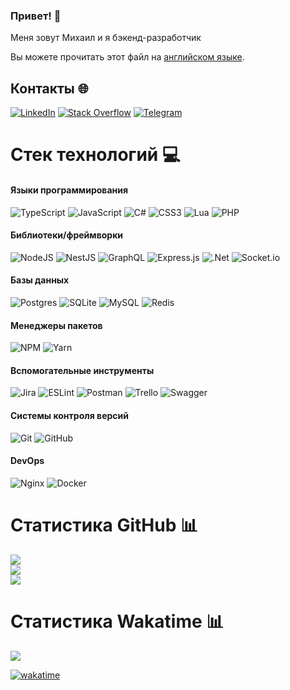 ### Привет! 👋

Меня зовут Михаил и я бэкенд-разработчик

Вы можете прочитать этот файл на [английском языке](README.md).

## Контакты 🌐
[![LinkedIn](https://img.shields.io/badge/LinkedIn-%230077B5.svg?logo=linkedin&logoColor=white)](https://linkedin.com/in/arkhipov-ms)
[![Stack Overflow](https://img.shields.io/badge/Stackoverflow-%23FE7A16?logo=stack-overflow&logoColor=white)](https://stackoverflow.com/users/17388093)
[![Telegram](https://img.shields.io/badge/Telegram-%230088cc?logo=telegram&logoColor=white)](https://t.me/arkhipov-ms)

# Стек технологий 💻

#### Языки программирования
![TypeScript](https://img.shields.io/badge/typescript-%23007ACC.svg?style=for-the-badge&logo=typescript&logoColor=white)
![JavaScript](https://img.shields.io/badge/javascript-%23323330.svg?style=for-the-badge&logo=javascript&logoColor=%23F7DF1E)
![C#](https://img.shields.io/badge/c%23-%23239120.svg?style=for-the-badge&logo=c-sharp&logoColor=white)
![CSS3](https://img.shields.io/badge/css3-%231572B6.svg?style=for-the-badge&logo=css3&logoColor=white)
![Lua](https://img.shields.io/badge/lua-%232C2D72.svg?style=for-the-badge&logo=lua&logoColor=white)
![PHP](https://img.shields.io/badge/php-%23777BB4.svg?style=for-the-badge&logo=php&logoColor=white)

#### Библиотеки/фреймворки
![NodeJS](https://img.shields.io/badge/node.js-6DA55F?style=for-the-badge&logo=node.js&logoColor=white)
![NestJS](https://img.shields.io/badge/nestjs-%23E0234E.svg?style=for-the-badge&logo=nestjs&logoColor=white)
![GraphQL](https://img.shields.io/badge/-GraphQL-E10098?style=for-the-badge&logo=graphql&logoColor=white)
![Express.js](https://img.shields.io/badge/express.js-%23404d59.svg?style=for-the-badge&logo=express&logoColor=%2361DAFB)
![.Net](https://img.shields.io/badge/.NET-5C2D91?style=for-the-badge&logo=.net&logoColor=white)
![Socket.io](https://img.shields.io/badge/Socket.io-black?style=for-the-badge&logo=socket.io&badgeColor=010101)

#### Базы данных
![Postgres](https://img.shields.io/badge/postgres-%23316192.svg?style=for-the-badge&logo=postgresql&logoColor=white)
![SQLite](https://img.shields.io/badge/sqlite-%2307405e.svg?style=for-the-badge&logo=sqlite&logoColor=white)
![MySQL](https://img.shields.io/badge/mysql-%2300f.svg?style=for-the-badge&logo=mysql&logoColor=white)
![Redis](https://img.shields.io/badge/redis-%23DD0031.svg?style=for-the-badge&logo=redis&logoColor=white)

#### Менеджеры пакетов
![NPM](https://img.shields.io/badge/NPM-%23CC3534.svg?style=for-the-badge&logo=npm&logoColor=white)
![Yarn](https://img.shields.io/badge/yarn-%232C8EBB.svg?style=for-the-badge&logo=yarn&logoColor=white)

#### Вспомогательные инструменты
![Jira](https://img.shields.io/badge/jira-%230A0FFF.svg?style=for-the-badge&logo=jira&logoColor=white)
![ESLint](https://img.shields.io/badge/ESLint-4B3263?style=for-the-badge&logo=eslint&logoColor=white)
![Postman](https://img.shields.io/badge/Postman-FF6C37?style=for-the-badge&logo=postman&logoColor=white)
![Trello](https://img.shields.io/badge/Trello-%23026AA7.svg?style=for-the-badge&logo=Trello&logoColor=white)
![Swagger](https://img.shields.io/badge/-Swagger-%23Clojure?style=for-the-badge&logo=swagger&logoColor=white)

#### Системы контроля версий
![Git](https://img.shields.io/badge/Git-%23F1502F?style=for-the-badge&logo=git&logoColor=white)
![GitHub](https://img.shields.io/badge/GitHub-%23171515.svg?style=for-the-badge&logo=github&logoColor=white)

#### DevOps
![Nginx](https://img.shields.io/badge/nginx-%23009639.svg?style=for-the-badge&logo=nginx&logoColor=white)
![Docker](https://img.shields.io/badge/docker-%230db7ed.svg?style=for-the-badge&logo=docker&logoColor=white)

# Статистика GitHub 📊

<picture>
    <source srcset="https://github-readme-stats.vercel.app/api?username=soloton&include_all_commits=true&show_icons=true&hide=stars,issues&locale=ru&card_width=500&theme=dark" media="(prefers-color-scheme: dark)" />
    <source srcset="https://github-readme-stats.vercel.app/api?username=soloton&include_all_commits=true&show_icons=true&hide=stars,issues&locale=ru&card_width=500" media="(prefers-color-scheme: light), (prefers-color-scheme: no-preference)" />
    <img src="https://github-readme-stats.vercel.app/api?username=soloton&show_icons=true" />
</picture><br/>

<picture>
    <source srcset="https://github-readme-streak-stats.herokuapp.com/?user=soloton&locale=ru&theme=dark" media="(prefers-color-scheme: dark)" />
    <source srcset="https://github-readme-streak-stats.herokuapp.com/?user=soloton&locale=ru" media="(prefers-color-scheme: light), (prefers-color-scheme: no-preference)" />
    <img src="https://github-readme-streak-stats.herokuapp.com/?user=soloton" />
</picture><br/>

<picture>
    <source srcset="https://github-readme-stats.vercel.app/api/top-langs/?username=soloton&layout=compact&locale=ru&card_width=350&theme=dark" media="(prefers-color-scheme: dark)" />
    <source srcset="https://github-readme-stats.vercel.app/api/top-langs/?username=soloton&layout=compact&locale=ru&card_width=350" media="(prefers-color-scheme: light), (prefers-color-scheme: no-preference)" />
    <img src="https://github-readme-stats.vercel.app/api/top-langs/?username=soloton&layout=compact" />
</picture><br/>

# Статистика Wakatime 📊
<a href="https://wakatime.com/@25c83242-0a44-4d80-af00-0e342abaa6c6">
<picture>
    <source srcset="https://github-readme-stats.vercel.app/api/wakatime?username=soloton&layout=compact&locale=ru&theme=dark" media="(prefers-color-scheme: dark)" />
    <source srcset="https://github-readme-stats.vercel.app/api/wakatime?username=soloton&layout=compact&locale=ru" media="(prefers-color-scheme: light), (prefers-color-scheme: no-preference)" />
    <img src="https://github-readme-stats.vercel.app/api/wakatime?username=soloton&layout=compact" />
</picture></a>

[![wakatime](https://wakatime.com/badge/user/25c83242-0a44-4d80-af00-0e342abaa6c6.svg)](https://wakatime.com/@25c83242-0a44-4d80-af00-0e342abaa6c6)
